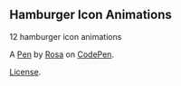 Hamburger Icon Animations
-------------------------
12 hamburger icon animations

A [Pen](https://codepen.io/RRoberts/pen/ZBYaJr) by [Rosa](https://codepen.io/RRoberts) on [CodePen](https://codepen.io).

[License](https://codepen.io/license/pen/ZBYaJr).